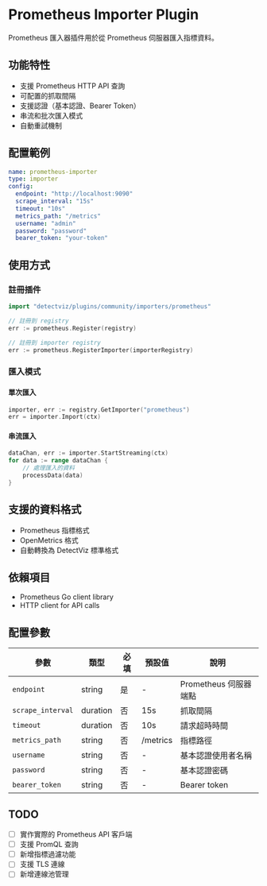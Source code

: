 # Prometheus Importer Plugin

Prometheus 匯入器插件用於從 Prometheus 伺服器匯入指標資料。

## 功能特性

- 支援 Prometheus HTTP API 查詢
- 可配置的抓取間隔
- 支援認證（基本認證、Bearer Token）
- 串流和批次匯入模式
- 自動重試機制

## 配置範例

```yaml
name: prometheus-importer
type: importer
config:
  endpoint: "http://localhost:9090"
  scrape_interval: "15s"
  timeout: "10s"
  metrics_path: "/metrics"
  username: "admin"
  password: "password"
  bearer_token: "your-token"
```

## 使用方式

### 註冊插件

```go
import "detectviz/plugins/community/importers/prometheus"

// 註冊到 registry
err := prometheus.Register(registry)

// 註冊到 importer registry
err := prometheus.RegisterImporter(importerRegistry)
```

### 匯入模式

#### 單次匯入
```go
importer, err := registry.GetImporter("prometheus")
err = importer.Import(ctx)
```

#### 串流匯入
```go
dataChan, err := importer.StartStreaming(ctx)
for data := range dataChan {
    // 處理匯入的資料
    processData(data)
}
```

## 支援的資料格式

- Prometheus 指標格式
- OpenMetrics 格式
- 自動轉換為 DetectViz 標準格式

## 依賴項目

- Prometheus Go client library
- HTTP client for API calls

## 配置參數

| 參數 | 類型 | 必填 | 預設值 | 說明 |
|------|------|------|--------|------|
| `endpoint` | string | 是 | - | Prometheus 伺服器端點 |
| `scrape_interval` | duration | 否 | 15s | 抓取間隔 |
| `timeout` | duration | 否 | 10s | 請求超時時間 |
| `metrics_path` | string | 否 | /metrics | 指標路徑 |
| `username` | string | 否 | - | 基本認證使用者名稱 |
| `password` | string | 否 | - | 基本認證密碼 |
| `bearer_token` | string | 否 | - | Bearer token |

## TODO

- [ ] 實作實際的 Prometheus API 客戶端
- [ ] 支援 PromQL 查詢
- [ ] 新增指標過濾功能
- [ ] 支援 TLS 連線
- [ ] 新增連線池管理 